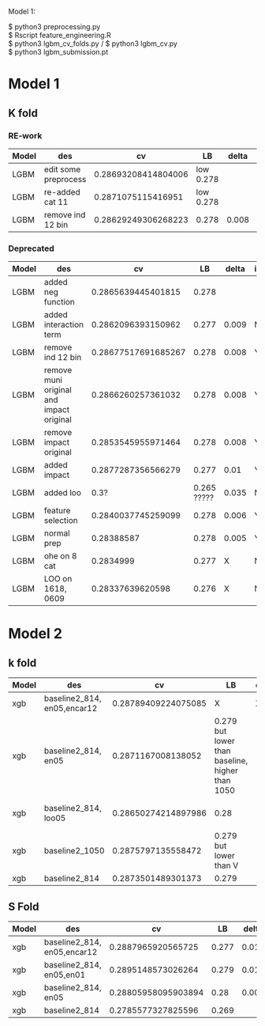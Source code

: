 Model 1: 

$ python3 preprocessing.py 
<br>
$ Rscript feature_engineering.R
<br>
$ python3 lgbm_cv_folds.py / $ python3 lgbm_cv.py 
<br>
$ python3 lgbm_submission.pt
# Model 1 

## K fold 

### RE-work 
Model | des| cv | LB |  delta | implemented? 
--- | --- | --- | --- | --- | ---
LGBM | edit some preprocess | 0.28693208414804006  | low 0.278 |  | compare with ind12
LGBM | re-added cat 11 |  0.2871075115416951 | low 0.278 |  | compare with ind12
LGBM | remove ind 12 bin | 0.28629249306268223 | 0.278 | 0.008 | baseline2 

### Deprecated
Model | des| cv | LB |  delta | implemented? 
--- | --- | --- | --- | --- | ---
LGBM | added neg function | 0.2865639445401815  | 0.278  |   | 
LGBM | added interaction term | 0.2862096393150962 | 0.277 | 0.009  | N
LGBM | remove ind 12 bin | 0.28677517691685267 | 0.278 | 0.008 | Y 
LGBM | remove muni original and impact original |  0.2866260257361032 | 0.278 | 0.008 | Y
LGBM | remove impact original | 0.2853545955971464  | 0.278 | 0.008 | Y 
LGBM | added impact | 0.2877287356566279  | 0.277 | 0.01 | Y
LGBM | added loo | 0.3? | 0.265 ????? | 0.035 | N
LGBM | feature selection |  0.2840037745259099 | 0.278 | 0.006 | Y
LGBM | normal prep | 0.28388587 | 0.278 | 0.005 | Y
LGBM | ohe on 8 cat |  0.2834999 | 0.277 | X | N
LGBM | LOO on 1618, 0609 | 0.28337639620598 | 0.276 | X | N 


# Model 2 

## k fold 

Model | des| cv | LB |  delta | implemented? 
--- | --- | --- | --- | --- | ---
xgb | baseline2_814, en05,encar12 |  0.28789409224075085  | X  | X | N
xgb | baseline2_814, en05  | 0.2871167008138052   | 0.279 but lower than baseline, higher than 1050  |   | N 
xgb | baseline2_814, loo05  | 0.28650274214897986  | 0.28   |   | N, overfit. inverse movement 
xgb | baseline2_1050  |  0.2875797135558472 | 0.279 but lower than V   |   | N
xgb | baseline2_814  | 0.2873501489301373  | 0.279   |   | Y 

## S Fold

Model | des| cv | LB |  delta | implemented? 
--- | --- | --- | --- | --- | ---
xgb | baseline2_814, en05,encar12 |  0.2887965920565725  | 0.277  | 0.01 | N
xgb | baseline2_814, en05,en01 |  0.2895148573026264   | 0.279  | 0.01 | N
xgb | baseline2_814, en05 | 0.28805958095903894   | 0.28  | 0.008 | Y
xgb | baseline2_814  |  0.2785577327825596 | 0.269  |   |  X
